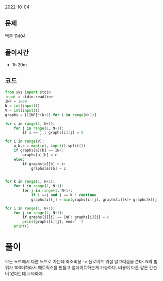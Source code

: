 2022-10-04

## 문제
백준 11404

## 풀이시간
- 1h 20m

## 코드 
```python
from sys import stdin
input = stdin.readline
INF = 1e09
N = int(input())
V = int(input())
graphs = [[INF]*(N+1) for i in range(N+1)]

for i in range(1, N+1):
    for j in range(1, N+1):
        if i == j : graphs[i][j] = 0

for i in range(V):
    a,b,c = map(int, input().split())
    if graphs[a][b] == INF:
        graphs[a][b] = c
    else: 
        if graphs[a][b] > c:
            graphs[a][b] = c

    
for k in range(1, N+1):
    for i in range(1, N+1):
        for j in range(1, N+1):
            if i ==j and j == k : continue
            graphs[i][j] = min(graphs[i][j], graphs[i][k]+ graphs[k][j])

for i in range(1, N+1):
    for j in range(1, N+1):
        if graphs[i][j] == INF: graphs[i][j] = 0
        print(graphs[i][j], end=' ')
    print()
```

# 풀이

모든 노드에서 다른 노드로 가는데 최소비용 -> 플로이드 워셜 알고리즘을 쓴다. 
N의 범위가 100이하라서 메트릭스를 만들고 업데이트하는게 가능하다. 
비용이 다른 같은 간선이 있다는데 주의하자. 
